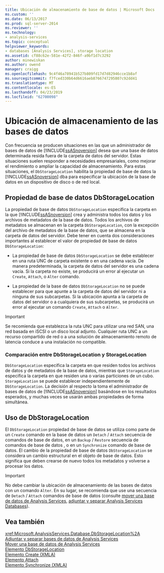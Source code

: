 ```yaml
---
title: Ubicación de almacenamiento de base de datos | Microsoft Docs
ms.custom: ''
ms.date: 06/13/2017
ms.prod: sql-server-2014
ms.reviewer: ''
ms.technology:
- analysis-services
ms.topic: conceptual
helpviewer_keywords:
- databases [Analysis Services], storage location
ms.assetid: cf88c62e-581e-42f2-846f-a9bf1d7c3292
author: minewiskan
ms.author: owend
manager: craigg
ms.openlocfilehash: 9c4f46a78941b527b809fd17d7d82946cce1b8af
ms.sourcegitcommit: f7fced330b64d6616aeb8766747295807c92dd41
ms.translationtype: MT
ms.contentlocale: es-ES
ms.lasthandoff: 04/23/2019
ms.locfileid: "62700098"
---
```

# <a name="database-storage-location"></a>Ubicación de almacenamiento de las bases de datos
  Con frecuencia se producen situaciones en las que un administrador de bases de datos de [!INCLUDE[ssASnoversion](../../includes/ssasnoversion-md.md)] desea que una base de datos determinada resida fuera de la carpeta de datos del servidor. Estas situaciones suelen responder a necesidades empresariales, como mejorar el rendimiento o ampliar la capacidad de almacenamiento. Para estas situaciones, el `DbStorageLocation` habilita la propiedad de base de datos la [!INCLUDE[ssASnoversion](../../includes/ssasnoversion-md.md)] dba para especificar la ubicación de la base de datos en un dispositivo de disco o de red local.  
  
## <a name="dbstoragelocation-database-property"></a>Propiedad de base de datos DbStorageLocation  
 La propiedad de base de datos `DbStorageLocation` especifica la carpeta en la que [!INCLUDE[ssASnoversion](../../includes/ssasnoversion-md.md)] crea y administra todos los datos y los archivos de metadatos de la base de datos. Todos los archivos de metadatos se almacenan en la carpeta `DbStorageLocation`, con la excepción del archivo de metadatos de la base de datos, que se almacena en la carpeta de datos del servidor. Debe tener en cuenta dos consideraciones importantes al establecer el valor de propiedad de base de datos `DbStorageLocation`:  
  
-   La propiedad de base de datos `DbStorageLocation` se debe establecer en una ruta UNC de carpeta existente o en una cadena vacía. De manera predeterminada, la carpeta de datos del servidor es una cadena vacía. Si la carpeta no existe, se producirá un error al ejecutar un `Create`, `Attach`, o `Alter` comando.  
  
-   La propiedad de la base de datos `DbStorageLocation` no se puede establecer para que apunte a la carpeta de datos del servidor ni a ninguna de sus subcarpetas. Si la ubicación apunta a la carpeta de datos del servidor o a cualquiera de sus subcarpetas, se producirá un error al ejecutar un comando `Create`, `Attach` o `Alter`.  
  
> [!IMPORTANT]  
>  Se recomienda que establezca la ruta UNC para utilizar una red SAN, una red basada en iSCSI o un disco local adjunto. Cualquier ruta UNC a un recurso compartido de red o a una solución de almacenamiento remoto de latencia conduce a una instalación no compatible.  
  
### <a name="dbstoragelocation-compared-to-storagelocation"></a>Comparación entre DbStorageLocation y StorageLocation  
 `DbStorageLocation` especifica la carpeta en que residen todos los archivos de datos y de metadatos de la base de datos, mientras que `StorageLocation` especifica la carpeta en que residen una o varias particiones de un cubo. `StorageLocation` se puede establecer independientemente de `DbStorageLocation`. La decisión al respecto la toma el administrador de bases de datos de [!INCLUDE[ssASnoversion](../../includes/ssasnoversion-md.md)] basándose en los resultados esperados, y muchas veces se usarán ambas propiedades de forma simultánea.  
  
## <a name="dbstoragelocation-usage"></a>Uso de DbStorageLocation  
 El `DbStorageLocation` propiedad de base de datos se utiliza como parte de un `Create` comando en la base de datos un `Detach` / `Attach` secuencia de comandos de base de datos, en un `Backup` / `Restore` secuencia de comandos de base de datos , o en un `Synchronize` comando de base de datos. El cambio de la propiedad de base de datos `DbStorageLocation` se considera un cambio estructural en el objeto de base de datos. Esto significa que deben crearse de nuevo todos los metadatos y volverse a procesar los datos.  
  
> [!IMPORTANT]  
>  No debe cambiar la ubicación de almacenamiento de las bases de datos con un comando `Alter`. En su lugar, se recomienda que use una secuencia de `Detach` / `Attach` comandos de base de datos (consulte [mover una base de datos de Analysis Services](move-an-analysis-services-database.md), [adjuntar y separar Analysis Services Databases](attach-and-detach-analysis-services-databases.md)).  
  
## <a name="see-also"></a>Vea también  
 <xref:Microsoft.AnalysisServices.Database.DbStorageLocation%2A>   
 [Adjuntar y separar bases de datos de Analysis Services](attach-and-detach-analysis-services-databases.md)   
 [Mover una base de datos de Analysis Services](move-an-analysis-services-database.md)   
 [Elemento DbStorageLocation](https://docs.microsoft.com/bi-reference/xmla/xml-elements-properties/dbstoragelocation-element)   
 [Elemento Create &#40;XMLA&#41;](https://docs.microsoft.com/bi-reference/xmla/xml-elements-commands/create-element-xmla)   
 [Elemento Attach](https://docs.microsoft.com/bi-reference/xmla/xml-elements-commands/attach-element)   
 [Elemento Synchronize &#40;XMLA&#41;](https://docs.microsoft.com/bi-reference/xmla/xml-elements-commands/synchronize-element-xmla)  
  
  
